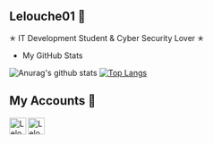 
## Lelouche01 🦅

✭ IT Development Student & Cyber Security Lover ✭

* My GitHub Stats

![Anurag's github stats](https://github-readme-stats.vercel.app/api?username=Lelouche01&show_icons=true&theme=chartreuse-dark)
[![Top Langs](https://github-readme-stats.vercel.app/api/top-langs/?username=Lelouche01&layout=demo&theme=chartreuse-dark)](https://github.com/anuraghazra/github-readme-stats)

## My Accounts 🦅

[<img align="left" alt="Lelouche01 | Instagram" width="30px" src="https://cdn.jsdelivr.net/npm/simple-icons@3.13.0/icons/twitter.svg" />][Twitter]
[<img align="left" alt="Lelouche01 | Codewars" width="30px" src="https://cdn.jsdelivr.net/npm/simple-icons@3.13.0/icons/codewars.svg" />][Codewars]

[Twitter]: https://twitter.com/Lelouche01
[Codewars]: https://www.codewars.com/users/Lelouche01
